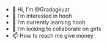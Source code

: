 - 👋 Hi, I’m @Gradagkuat
- 👀 I’m interested in hooh
- 🌱 I’m currently learning hooh
- 💞️ I’m looking to collaborate on girls
- 📫 How to reach me give money

<!---
Gradagkuat/Gradagkuat is a ✨ special ✨ repository because its `README.md` (this file) appears on your GitHub profile.
You can click the Preview link to take a look at your changes.
--->
